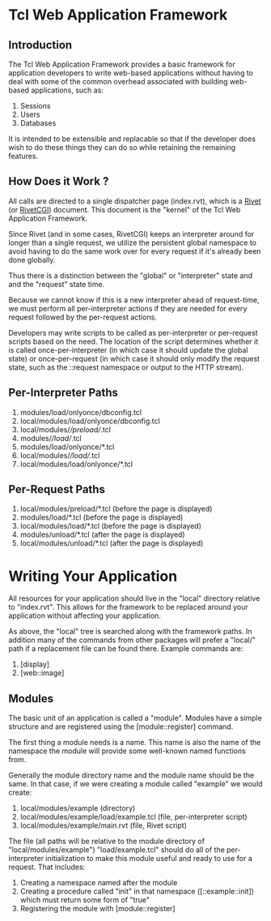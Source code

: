 Tcl Web Application Framework
=============================

Introduction
------------

The Tcl Web Application Framework provides a basic framework for application
developers to write web-based applications without having to deal with some
of the common overhead associated with building web-based applications, such
as:

  1. Sessions
  2. Users
  3. Databases

It is intended to be extensible and replacable so that if the developer does
wish to do these things they can do so while retaining the remaining features.

How Does it Work ?
------------------

All calls are directed to a single dispatcher page (index.rvt), which is a
[Rivet](http://tcl.apache.org/rivet/) (or [RivetCGI](https://chiselapp.com/user/rkeene/repository/rivetcgi/)) document.  This document is the "kernel" of the Tcl Web
Application Framework.

Since Rivet (and in some cases, RivetCGI) keeps an interpreter around for
longer than a single request, we utilize the persistent global namespace to
avoid having to do the same work over for every request if it's already been
done globally.

Thus there is a distinction between the "global" or "interpreter" state and
and the "request" state time.

Because we cannot know if this is a new interpreter ahead of request-time, we
must perform all per-interpreter actions if they are needed for every request
followed by the per-request actions.

Developers may write scripts to be called as per-interpreter or per-request
scripts based on the need.  The location of the script determines whether it
is called once-per-interpreter (in which case it should update the global
state) or once-per-request (in which case it should only modify the request
state, such as the ::request namespace or output to the HTTP stream).


Per-Interpreter Paths
---------------------

  1. modules/load/onlyonce/dbconfig.tcl
  2. local/modules/load/onlyonce/dbconfig.tcl
  3. local/modules/*/preload/*.tcl
  4. modules/*/load/*.tcl
  5. modules/load/onlyonce/*.tcl
  6. local/modules/*/load/*.tcl
  7. local/modules/load/onlyonce/*.tcl


Per-Request Paths
-----------------

  1. local/modules/preload/*.tcl (before the page is displayed)
  2. modules/load/*.tcl (before the page is displayed)
  3. local/modules/load/*.tcl (before the page is displayed)
  4. modules/unload/*.tcl (after the page is displayed)
  5. local/modules/unload/*.tcl (after the page is displayed)


Writing Your Application
========================

All resources for your application should live in the "local" directory
relative to "index.rvt".  This allows for the framework to be replaced around
your application without affecting your application.

As above, the "local" tree is searched along with the framework paths.  In
addition many of the commands from other packages will prefer a "local/"
path if a replacement file can be found there.  Example commands are:

  1. [display]
  2. [web::image]

Modules
-------
The basic unit of an application is called a "module".  Modules have a simple
structure and are registered using the [module::register] command.

The first thing a module needs is a name.  This name is also the name of the
namespace the module will provide some well-known named functions from.

Generally the module directory name and the module name should be the same.
In that case, if we were creating a module called "example" we would create:
  1. local/modules/example (directory)
  2. local/modules/example/load/example.tcl (file, per-interpreter script)
  3. local/modules/example/main.rvt (file, Rivet script)

The file (all paths will be relative to the module directory of
"local/modules/example") "load/example.tcl" should do all of the
per-interpreter initialization to make this module useful and ready to use for
a request.  That includes:
  1. Creating a namespace named after the module
  2. Creating a procedure called "init" in that namespace ([::example::init]) which must return some form of "true"
  3. Registering the module with [module::register]
